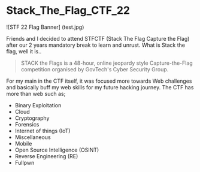 # Stack_The_Flag_CTF_22

![STF 22 Flag Banner] (test.jpg)

Friends and I decided to attend STFCTF (Stack The Flag Capture the Flag) after our 2 years mandatory break to learn and unrust. What is Stack the flag, well it is..

> STACK the Flags is a 48-hour, online jeopardy style Capture-the-Flag competition organised by GovTech's Cyber Security Group.

[^1]: quoted by govtech overview of 2022 STF

For my main in the CTF itself, it was focused more towards Web challenges and basically buff my web skills for my future hacking journey. The CTF has more than web such as;

- Binary Exploitation
- Cloud
- Cryptography
- Forensics
- Internet of things (IoT)
- Miscellaneous
- Mobile
- Open Source Intelligence (OSINT)
- Reverse Engineering (RE)
- Fullpwn